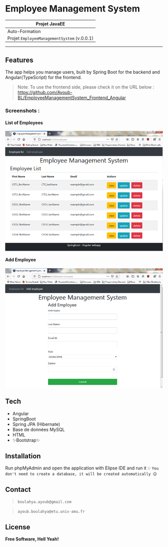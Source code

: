 # Employee Management System

| Projet JavaEE |
| ------ |
| Auto-Formation |
| Projet `EmployeeManagementSystem` (v.0.0.1) |
***********************************************************************
## Features
The app helps you manage users, built by Spring Boot for the backend and Angular(TypeScript) for the frontend.

> Note: To use the frontend side, please check it on the URL below :
https://github.com/Ayoub-BL/EmployeeManagementSystem_Frontend_Angular

### Screenshots :

#### List of Employees
<img align="center" src="screenshots/employees.png" alt="employees interface">

#### Add Employee
<img align="center" src="screenshots/add_employee.png" alt="Add Employee interface">

## Tech
- Angular
- SpringBoot
- Spring JPA (Hibernate)
- Base de données MySQL
- HTML
- ✨Bootstrap✨

## Installation
Run phpMyAdmin and open the application with Elipse IDE and run it
💡 `You don't need to create a database, it will be created automatically 😉`

## Contact
> `boulahya.ayoub@gmail.com`

> `ayoub.boulahya@etu.univ-amu.fr`

## License
**Free Software, Hell Yeah!**

